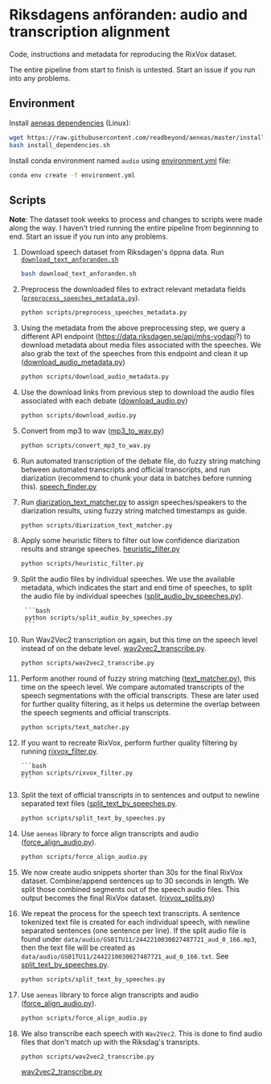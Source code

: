 # Riksdagens anföranden: audio and transcription alignment

Code, instructions and metadata for reproducing the RixVox dataset.

The entire pipeline from start to finish is untested. Start an issue if you run into any problems.

## Environment

Install [aeneas dependencies](https://github.com/readbeyond/aeneas/blob/master/wiki/INSTALL.md) (Linux):

```bash
wget https://raw.githubusercontent.com/readbeyond/aeneas/master/install_dependencies.sh
bash install_dependencies.sh
```

Install conda environment named `audio` using [environment.yml](https://github.com/kb-labb/riksdagen_anforanden/blob/main/environment.yml) file:

```bash
conda env create -f environment.yml
```

## Scripts

**Note**: The dataset took weeks to process and changes to scripts were made along the way. I haven't tried running the entire pipeline from beginnning to end. Start an issue if you run into any problems.

1. Download speech dataset from Riksdagen's öppna data. Run [`download_text_anforanden.sh`](https://github.com/kb-labb/riksdagen_anforanden/blob/main/download_text_anforanden.sh) 
  
    ```bash
    bash download_text_anforanden.sh
    ```

2. Preprocess the downloaded files to extract relevant metadata fields ([`preprocess_speeches_metadata.py`](https://github.com/kb-labb/riksdagen_anforanden/blob/main/scripts/preprocess_speeches_metadata.py)).

    ```bash
    python scripts/preprocess_speeches_metadata.py
    ```

3. Using the metadata from the above preprocessing step, we query a different API endpoint (https://data.riksdagen.se/api/mhs-vodapi?) to download metadata about media files associated with the speeches. We also grab the text of the speeches from this endpoint and clean it up ([download_audio_metadata.py](https://github.com/kb-labb/riksdagen_anforanden/blob/main/scripts/download_audio_metadata.py))

    ```bash
    python scripts/download_audio_metadata.py
    ```

4. Use the download links from previous step to download the audio files associated with each debate ([download_audio.py](https://github.com/kb-labb/riksdagen_anforanden/blob/main/scripts/download_audio.py))

    ```bash
    python scripts/download_audio.py
    ```

5. Convert from mp3 to wav ([mp3_to_wav.py](https://github.com/kb-labb/riksdagen_anforanden/blob/main/scripts/mp3_to_wav.py))

    ```bash
    python scripts/convert_mp3_to_wav.py
    ```

6. Run automated transcription of the debate file, do fuzzy string matching between automated transcripts and official transcripts, and run diarization (recommend to chunk your data in batches before running this). [speech_finder.py](https://github.com/kb-labb/riksdagen_anforanden/blob/main/scripts/speech_finder.py)

7. Run [diarization_text_matcher.py](https://github.com/kb-labb/riksdagen_anforanden/blob/main/scripts/diarization_text_matcher.py) to assign speeches/speakers to the diarization results, using fuzzy string matched timestamps as guide.

    ```bash
    python scripts/diarization_text_matcher.py
    ```

8. Apply some heuristic filters to filter out low confidence diarization results and strange speeches. [heuristic_filter.py](https://github.com/kb-labb/riksdagen_anforanden/blob/main/scripts/heuristic_filter.py)

    ```bash
    python scripts/heuristic_filter.py
    ```

9. Split the audio files by individual speeches. We use the available metadata, which indicates the start and end time of speeches, to split the audio file by individual speeches ([split_audio_by_speeches.py](https://github.com/kb-labb/riksdagen_anforanden/blob/main/scripts/split_audio_by_speeches.py)).
        
        ```bash
        python scripts/split_audio_by_speeches.py
        ```

10. Run Wav2Vec2 transcription on again, but this time on the speech level instead of on the debate level. [wav2vec2_transcribe.py](https://github.com/kb-labb/riksdagen_anforanden/blob/main/scripts/wav2vec2_transcribe.py).

    ```bash
    python scripts/wav2vec2_transcribe.py
    ```

11. Perform another round of fuzzy string matching ([text_matcher.py](https://github.com/kb-labb/riksdagen_anforanden/blob/main/scripts/text_matcher.py)), this time on the speech level. We compare automated transcripts of the speech segmentations with the official transcripts. These are later used for further quality filtering, as it helps us determine the overlap between the speech segments and official transcripts.

    ```bash
    python scripts/text_matcher.py
    ```
12. If you want to recreate RixVox, perform further quality filtering by running [rixvox_filter.py](https://github.com/kb-labb/riksdagen_anforanden/blob/main/scripts/rixvox_filter.py).
    
        ```bash
        python scripts/rixvox_filter.py
        ```

13. Split the text of official transcripts in to sentences and output to newline separated text files ([split_text_by_speeches.py](https://github.com/kb-labb/riksdagen_anforanden/blob/main/scripts/split_text_by_speeches.py).

    ```bash
    python scripts/split_text_by_speeches.py
    ```

14. Use `aeneas` library to force align transcripts and audio ([force_align_audio.py](https://github.com/kb-labb/riksdagen_anforanden/blob/main/scripts/force_align_audio.py)).

    ```bash
    python scripts/force_align_audio.py
    ```

15. We now create audio snippets shorter than 30s for the final RixVox dataset. Combine/append sentences up to 30 seconds in length. We split those combined segments out of the speech audio files. This output becomes the final RixVox dataset. ([rixvox_splits.py](https://github.com/kb-labb/riksdagen_anforanden/blob/main/scripts/rixvox_splits.py))






6. We repeat the process for the speech text transcripts. A sentence tokenized text file is created for each individual speech, with newline separated sentences (one sentence per line). If the split audio file is found under `data/audio/GS01TU11/2442210030027487721_aud_0_166.mp3`, then the text file will be created as `data/audio/GS01TU11/2442210030027487721_aud_0_166.txt`. See [split_text_by_speeches.py](https://github.com/kb-labb/riksdagen_anforanden/blob/main/scripts/split_text_by_speeches.py).

    ```bash
    python scripts/split_text_by_speeches.py
    ```

7. Use `aeneas` library to force align transcripts and audio ([force_align_audio.py](https://github.com/kb-labb/riksdagen_anforanden/blob/main/scripts/force_align_audio.py)). 

    ```bash
    python scripts/force_align_audio.py
    ```

8. We also transcribe each speech with `Wav2Vec2`. This is done to find audio files that don't match up with the Riksdag's transripts. 

    ```bash
    python scripts/wav2vec2_transcribe.py
    ```
    [wav2vec2_transcribe.py](https://github.com/kb-labb/riksdagen_anforanden/blob/main/scripts/wav2vec2_transcribe.py)